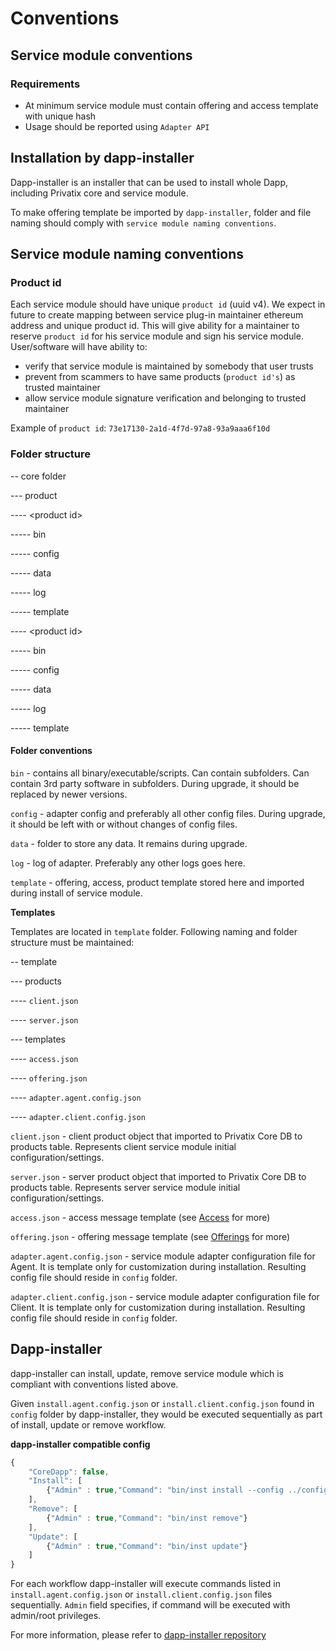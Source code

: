 # Conventions

## Service module conventions

### Requirements

* At minimum service module must contain offering and access template with unique hash
* Usage should be reported using `Adapter API`

## Installation by dapp-installer

Dapp-installer is an installer that can be used to install whole Dapp, including Privatix core and service module.

To make offering template be imported by `dapp-installer`, folder and file naming should comply with `service module naming conventions`.

## Service module naming conventions

### Product id

Each service module should have unique `product id` \(uuid v4\). We expect in future to create mapping between service plug-in maintainer ethereum address and unique product id. This will give ability for a maintainer to reserve `product id` for his service module and sign his service module. User/software will have ability to:

* verify that service module is maintained by somebody that user trusts
* prevent from scammers to have same products \(`product id's`\) as trusted maintainer
* allow service module signature verification and belonging to trusted maintainer

Example of `product id`: `73e17130-2a1d-4f7d-97a8-93a9aaa6f10d`

### Folder structure

-- core folder

--- product

---- &lt;product id&gt;

----- bin

----- config

----- data

----- log

----- template

---- &lt;product id&gt;

----- bin

----- config

----- data

----- log

----- template

#### Folder conventions

`bin` - contains all binary/executable/scripts. Can contain subfolders. Can contain 3rd party software in subfolders. During upgrade, it should be replaced by newer versions.

`config` - adapter config and preferably all other config files. During upgrade, it should be left with or without changes of config files.

`data` - folder to store any data. It remains during upgrade.

`log` - log of adapter. Preferably any other logs goes here.

`template` - offering, access, product template stored here and imported during install of service module.

**Templates**

Templates are located in `template` folder. Following naming and folder structure must be maintained:

-- template

--- products

---- `client.json`

---- `server.json`

--- templates

---- `access.json`

---- `offering.json`

---- `adapter.agent.config.json`

---- `adapter.client.config.json`

`client.json` - client product object that imported to Privatix Core DB to products table. Represents client service module initial configuration/settings.

`server.json` - server product object that imported to Privatix Core DB to products table. Represents server service module initial configuration/settings.

`access.json` - access message template \(see [Access](../core/messaging/access/) for more\)

`offering.json` - offering message template \(see [Offerings](../core/messaging/offering/) for more\)

`adapter.agent.config.json` - service module adapter configuration file for Agent. It is template only for customization during installation. Resulting config file should reside in `config` folder.

`adapter.client.config.json` - service module adapter configuration file for Client. It is template only for customization during installation. Resulting config file should reside in `config` folder.

## Dapp-installer

dapp-installer can install, update, remove service module which is compliant with conventions listed above.

Given `install.agent.config.json` or `install.client.config.json` found in `config` folder by dapp-installer, they would be executed sequentially as part of install, update or remove workflow.

**dapp-installer compatible config**

```javascript
{
    "CoreDapp": false,
    "Install": [
        {"Admin" : true,"Command": "bin/inst install --config ../config/installer.agent.config.json"}
    ],
    "Remove": [
        {"Admin" : true,"Command": "bin/inst remove"}
    ],
    "Update": [
        {"Admin" : true,"Command": "bin/inst update"}
    ]
}
```

For each workflow dapp-installer will execute commands listed in `install.agent.config.json` or `install.client.config.json` files sequentially. `Admin` field specifies, if command will be executed with admin/root privileges.

For more information, please refer to [dapp-installer repository](https://github.com/Privatix/dapp-installer)


